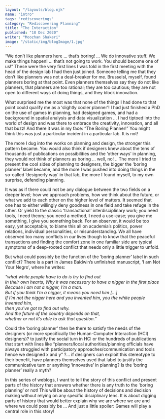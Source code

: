 ```yaml
---
layout: "/layouts/blog.njk"
name: "intro"
tags: "rediscoverings"
category: "Rediscovering Planning"
title: "The Interaction"
published: "18 Dec 2020"
writer: "Moozhan Shakeri"
image: "/static/img/blogImage/1.jpg"
---
```


“We don’t like planners here … that’s boring! … We do innovative stuff. We make things happen! … that’s not going to work. You should become one of us!” These were the very first lines I was told in the first meeting with the head of the design lab I had then just joined. Someone telling me that they don’t like planners was not a deal-breaker for me. BrusselsI, myself, found planners boring at that point. Even planners themselves say they do not like planners, that planners are too rational; they are too cautious; they are not open to different ways of doing things, and they block innovation.

What surprised me the most was that none of the things I had done to that point could qualify me as a ‘slightly cooler planner’! I had just finished a PhD on the use of games in planning, had designed games, and had a background in spatial analysis and data visualization … I had tiptoed into the world of design and was there to embrace the creativity, innovation, and all that buzz! And there it was in my face: “The Boring Planner!” You might think this was just a particular incident in a particular lab. It is not!

The more I dug into the works on planning and design, the stronger this pattern became. You would also think if designers knew about the tens of thousands of publications on possibilities and the ‘other ways’ in planning, they would not think of planners as boring … well, no! .. The more I tried to present the cool sides of planning to designers, the bigger the ‘boring planner’ label became, and the more I was pushed into doing things in the so-called ‘designerly way’ in that lab, the more I found myself, to my own surprise, defending planning.

It was as if there could not be any dialogue between the two fields on a deeper level; how we approach problems, how we think about the future, or what we add to each other on the higher level of matters. It seemed that one has to either willingly deny goodness in one field and take refuge in the other. Or yield to the classic ‘transactional’ interdisciplinary work; you need tools, I need theory; you need a method, I need a use-case; you give me something, I give you something back. For an observer, it would be too easy, yet acceptable, to blame this all on academia’s politics, power relations, individual personalities, or misunderstanding. We all have observed too many conflicts in our lives though to know that the peaceful transactions and finding the comfort zone in one familiar side are typical symptoms of a deep-rooted conflict that needs only a little trigger to unfold.

But what could possibly be the function of the ‘boring planner’ label in such conflict? There is a part in James Baldwin’s unfinished manuscript, ‘I am Not Your Negro’, where he writes:

_"what white people have to do is try to find out_<br>
_in their own hearts, Why it was necessary to have a nigger in the first place_<br>
_Because I am not a nigger, I’m a man._<br>
_But if you think I’m a nigger, it means you need him […]_<br>
_If I’m not the nigger here and you invented him, you the white people invented him,_<br>
_then you’ve got to find out why._<br>
_And the future of the country depends on that,_<br>
_whether or not it’s able to ask that question.”_<br>

Could the ‘boring planner’ then be there to satisfy the needs of the designers (or more specifically the Human-Computer Interaction (HCI) designers)? to justify the social turn in HCI or the hundreds of publications that start with lines like “planners/local authorities/planning officials have always struggled with participatory approaches/communication and tools hence we designed x and y” ?… if designers can exploit this stereotype to their benefit, have planners themselves used that label to justify the communicative turn or anything ‘innovative’ in planning? Is the ‘boring planner’ really a myth?

In this series of weblogs, I want to tell the story of this conflict and present parts of the history that answers whether there is any truth to the ‘boring planning’ or not! This will be about the history of decisions and decision making without relying on any specific disciplinary lens. It is about digging parts of history that would better explain why we are where we are and where we could possibly be … And just a little spoiler: Games will play a central role in this story!
